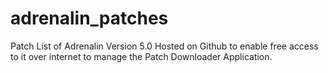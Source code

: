 # adrenalin_patches
Patch List of Adrenalin Version 5.0
Hosted on Github to enable free access to it over internet to manage the Patch Downloader Application.
